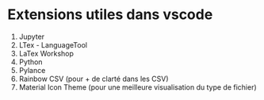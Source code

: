 # Extensions utiles dans vscode

1. Jupyter
2. LTex - LanguageTool
3. LaTex Workshop
4. Python
5. Pylance
6. Rainbow CSV (pour + de clarté dans les CSV)
7. Material Icon Theme (pour une meilleure visualisation du type de fichier)